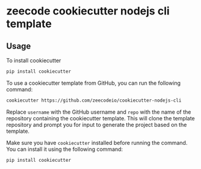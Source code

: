 # zeecode cookiecutter nodejs cli template

## Usage

To install cookiecutter

```bash
pip install cookiecutter
```

To use a cookiecutter template from GitHub, you can run the following command:

```bash
cookiecutter https://github.com/zeecodeio/cookiecutter-nodejs-cli
```

Replace `username` with the GitHub username and `repo` with the name of the repository containing the cookiecutter template. This will clone the template repository and prompt you for input to generate the project based on the template.

Make sure you have `cookiecutter` installed before running the command. You can install it using the following command:

```bash
pip install cookiecutter
```